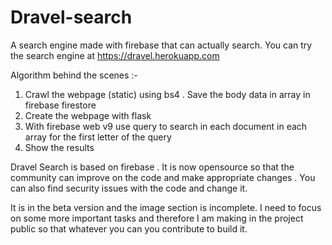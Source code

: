 # Dravel-search
A search engine made with firebase that can actually search.
You can try the search engine at https://dravel.herokuapp.com

Algorithm behind the scenes :-
1. Crawl the webpage (static) using bs4 . Save the body data in array in firebase firestore
2. Create the webpage with flask
3. With firebase web v9 use query to search in each document in each array for the first letter of the query
4. Show the results

Dravel Search is based on firebase . It is now opensource so that the community can improve on the code and make appropriate changes . You can also find security issues with the code and change it. 

It is in the beta version and the image section is incomplete.
I need to focus on some more important tasks and therefore I am making in the project public so that whatever you can you contribute to build it.
